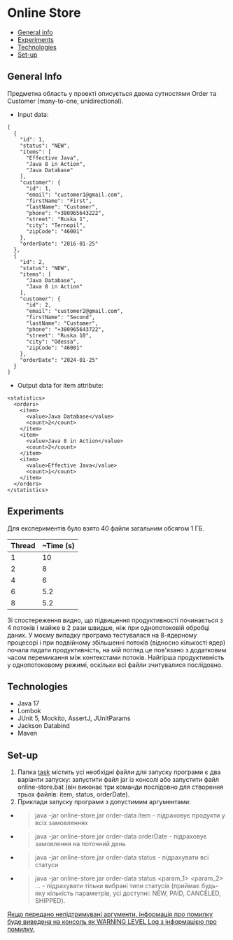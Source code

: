# Online Store

* [General info](#general-info)
* [Experiments](#experiments)
* [Technologies](#technologies)
* [Set-up](#set-up)

## General Info

Предметна область у проекті описується двома сутностями Order та Customer (many-to-one, unidirectional).

- Input data:
```
[
  {
    "id": 1,
    "status": "NEW",
    "items": [
      "Effective Java",
      "Java 8 in Action",
      "Java Database"
    ],
    "customer": {
      "id": 1,
      "email": "customer1@gmail.com",
      "firstName": "First",
      "lastName": "Customer",
      "phone": "+380965643222",
      "street": "Ruska 1",
      "city": "Ternopil",
      "zipCode": "46001"
    },
    "orderDate": "2016-01-25"
  },
  {
    "id": 2,
    "status": "NEW",
    "items": [
      "Java Database",
      "Java 8 in Action"
    ],
    "customer": {
      "id": 2,
      "email": "customer2@gmail.com",
      "firstName": "Second",
      "lastName": "Customer",
      "phone": "+380965643722",
      "street": "Ruska 10",
      "city": "Odessa",
      "zipCode": "46001"
    },
    "orderDate": "2024-01-25"
  }
]
```
- Output data for item attribute:
```
<statistics>
  <orders>
    <item>
      <value>Java Database</value>
      <count>2</count>
    </item>
    <item>
      <value>Java 8 in Action</value>
      <count>2</count>
    </item>
    <item>
      <value>Effective Java</value>
      <count>1</count>
    </item>
  </orders>
</statistics>
```

## Experiments

Для експериментів було взято 40 файли загальним обсягом 1 ГБ.

| Thread | ~Time (s) |
|--------|-----------|
| 1      | 10        |
| 2      | 8         | 
| 4      | 6         | 
| 6      | 5.2       | 
| 8      | 5.2       |    

Зі спостереження видно, що підвищення продуктивності починається з 4 потоків і майже в 2 рази швидше, ніж при однопотоковій обробці даних. У моєму випадку програма тестувалася на 8-ядерному процесорі і при подвійному збільшенні потоків (відносно кількості ядер) почала падати продуктивність, на мій погляд це пов'язано з додатковим часом перемикання між контекстами потоків. Найгірша продуктивність у однопотоковому режимі, оскільки всі файли зчитувалися послідовно.

## Technologies
- Java 17
- Lombok
- JUnit 5, Mockito, AssertJ, JUnitParams
- Jackson Databind
- Maven

## Set-up
1. Папка [task](./task) містить усі необхідні файли для запуску програми є два варіанти запуску: запустити файл jar із консолі або запустити файл online-store.bat (він виконає три команди послідовно для створення трьох файлів: item, status, orderDate).
2. Приклади запуску програми з допустимим аргументами:
- >java -jar online-store.jar order-data item - підраховує продукти у всіх замовленнях
- >java -jar online-store.jar order-data orderDate - підраховує замовлення на поточний день
- >java -jar online-store.jar order-data status - підрахувати всі статуси
- >java -jar online-store.jar order-data status <param_1> <param_2> ... - підрахувати тільки вибрані типи статусів (приймає будь-яку кількість параметрів, усі доступні: NEW, PAID, CANCELED, SHIPPED).

<ins> Якщо передано непідтримувані аргументи, інформація про помилку буде виведена на консоль як WARNING LEVEL Log з інформацією про помилку.</ins>